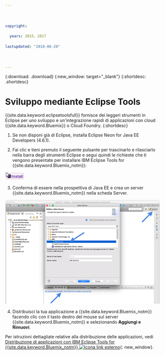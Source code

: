 ```yaml
---



copyright:

  years: 2015，2017

lastupdated: "2018-06-20"



---
```


{:download: .download}
{:new_window: target="_blank"}
{:shortdesc: .shortdesc}

# Sviluppo mediante Eclipse Tools

{{site.data.keyword.eclipsetoolsfull}} fornisce
dei leggeri strumenti in Eclipse per uno sviluppo e un'integrazione rapidi di applicazioni con cloud {{site.data.keyword.Bluemix}} o
Cloud Foundry.
{:shortdesc}

  1. Se non disponi già di Eclipse, installa Eclipse Neon for Java EE Developers (4.6.1).
  
  2. Fai clic e tieni premuto il seguente pulsante per trascinarlo e rilasciarlo nella barra degli strumenti Eclipse e segui quindi le richieste che ti vengono presentate per installare IBM Eclipse Tools for {{site.data.keyword.Bluemix_notm}}:

  ![Trascinalo e rilascialo in uno spazio di lavoro Eclipse Neon in esecuzione per installare IBM Eclipse Tools for {{site.data.keyword.Bluemix_notm}}](images/installbutton.png)

  3. Conferma di essere nella prospettiva di Java EE e crea un server {{site.data.keyword.Bluemix_notm}} nella scheda Server.

  ![Crea server {{site.data.keyword.Bluemix_notm}}](images/eclipse_server.png)

  4. Distribuisci la tua applicazione a {{site.data.keyword.Bluemix_notm}} facendo clic con il tasto destro del mouse sul server {{site.data.keyword.Bluemix_notm}} e selezionando **Aggiungi e Rimuovi**.

Per istruzioni dettagliate relative alla distribuzione delle applicazioni, vedi [Distribuzione di applicazioni con IBM Eclipse Tools for {{site.data.keyword.Bluemix_notm}} ![Icona link esterno](../icons/launch-glyph.svg)](/docs/manageapps/eclipsetools/eclipsetools.html#eclipsetools){: new_window}.
